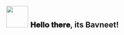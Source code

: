 <div align="center">
<h2><img src="https://vignette.wikia.nocookie.net/animal-jam-clans-1/images/e/e0/Tumblr_mr8ili9hxI1qfqgb9o1_500.gif/revision/latest?cb=20161226042010" width="60"> 𝐇𝐞𝐥𝐥𝐨 𝐭𝐡𝐞𝐫𝐞, its Bavneet! </h2>
</div>

